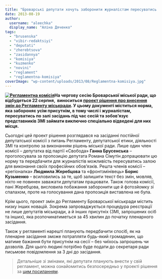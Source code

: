 ```yaml
---
title: "Броварські депутати хочуть заборонити журналістам пересуватись по залі під час сесій"
date: 2013-08-19
author: 
  username: "aleechka"
  display_name: "Аліна Дяченко"
tags: 
  - "brusenska"
  - "vibir-redaktsiyi"
  - "deputati"
  - "zherebtsova"
  - "zasidannya"
  - "komisiya"
  - "kuzmenko"
  - "novini"
  - "reglament"
  - "reglamentna-komisiya"
coverImage: "wp-content/uploads/2013/08/Reglamentna-komisiya.jpg"
---
```


**[![Регламентна комісія](https://mpz.brovary.org/wp-content/uploads/2013/08/Reglamentna-komisiya.jpg)](https://mpz.brovary.org/wp-content/uploads/2013/08/Reglamentna-komisiya.jpg)На чергову сесію Броварської міської ради, що відбудеться 22 серпня,  виноситься [проект рішення про внесення змін до Регламенту міськради](https://docs.brovary.org/p8479/22.08.2013). У цьому документі міститься норма, яка забороняє усім присутнім, в тому числі і журналістам, пересуватись по залі засідань під час сесій та зобов’язує представників ЗМІ займати виключно спеціально відведені для них місця.**

Сьогодні цей проект рішення розглядався на засіданні постійної депутатської комісії з питань Регламенту, депутатської етики, діяльності ЗМІ та контролю за виконанням рішень міської ради. Лише один член комісії – депутатка від партії «Свобода» **Ганна Брусенська** – проголосувала за пропозицію депутата Романа Сімутін допрацювати цю норму та передбачити для журналістів можливість пересуватись залою для виконання своїх професійних обов’язків. Решта членів комісії – «регіоналка» **Людмила Жеребцова** та «фронтзмінівець» **Борис Кузьменко** – всиловились за те, щоб залишити текст без змін, мовляв, ніхто не повинен заважати депутатам працювати. Також голова комісії, пані Жеребцова, висловила побажання заборонити ще й фотозйомку зі спалахом, проте на голосування дана пропозиція виставлена не була.

Крім цього, проект змін до Регламенту Броварської міськради містить низку інших новацій. Зокрема запроваджується процедура реєстрації не лише депутатів міськради, а й інших присутніх (ЗМІ, запрошених осіб та інших), яка розпочинатиметься за 45 хвилин до початку пленарного засідання.

Також у регламенті нарешті планують передбачити спосіб, як на пленарне засідання зможе потрапляти будь-який громадянин, що матиме бажання бути присутнім на сесії – без чиїхось запрошень чи дозволів. Для цього людині потрібно буде подати до секретаря ради письмове повідомлення за 3 дні до засідання.

> Детальніше зі змінами, які депутати планують внести у свій регламент, можна ознайомитись безпосередньо у проекті рішення за [цим посиланням](https://docs.brovary.org/p8479/22.08.2013).
